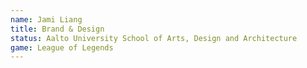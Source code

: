 ```yaml
---
name: Jami Liang
title: Brand & Design
status: Aalto University School of Arts, Design and Architecture
game: League of Legends
---
```

